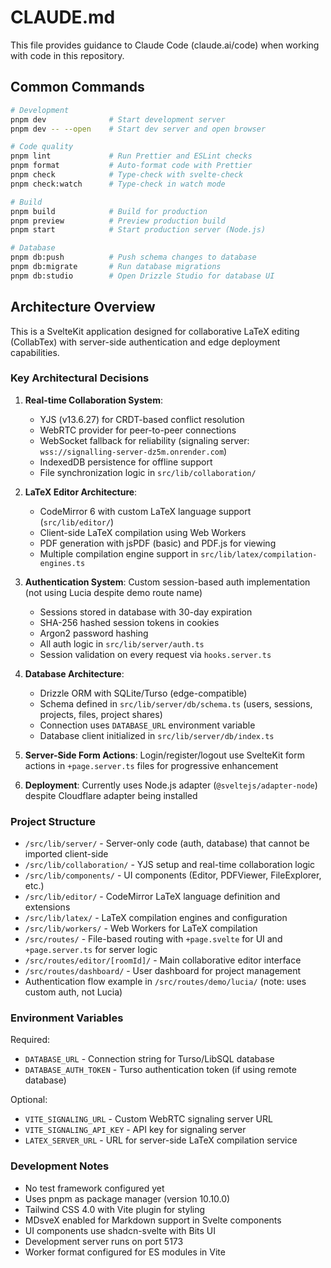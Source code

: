 # CLAUDE.md

This file provides guidance to Claude Code (claude.ai/code) when working with code in this repository.

## Common Commands

```bash
# Development
pnpm dev              # Start development server
pnpm dev -- --open    # Start dev server and open browser

# Code quality
pnpm lint             # Run Prettier and ESLint checks
pnpm format           # Auto-format code with Prettier
pnpm check            # Type-check with svelte-check
pnpm check:watch      # Type-check in watch mode

# Build
pnpm build            # Build for production
pnpm preview          # Preview production build
pnpm start            # Start production server (Node.js)

# Database
pnpm db:push          # Push schema changes to database
pnpm db:migrate       # Run database migrations
pnpm db:studio        # Open Drizzle Studio for database UI
```

## Architecture Overview

This is a SvelteKit application designed for collaborative LaTeX editing (CollabTex) with server-side authentication and edge deployment capabilities.

### Key Architectural Decisions

1. **Real-time Collaboration System**:
   - YJS (v13.6.27) for CRDT-based conflict resolution
   - WebRTC provider for peer-to-peer connections
   - WebSocket fallback for reliability (signaling server: `wss://signalling-server-dz5m.onrender.com`)
   - IndexedDB persistence for offline support
   - File synchronization logic in `src/lib/collaboration/`

2. **LaTeX Editor Architecture**:
   - CodeMirror 6 with custom LaTeX language support (`src/lib/editor/`)
   - Client-side LaTeX compilation using Web Workers
   - PDF generation with jsPDF (basic) and PDF.js for viewing
   - Multiple compilation engine support in `src/lib/latex/compilation-engines.ts`

3. **Authentication System**: Custom session-based auth implementation (not using Lucia despite demo route name)
   - Sessions stored in database with 30-day expiration
   - SHA-256 hashed session tokens in cookies
   - Argon2 password hashing
   - All auth logic in `src/lib/server/auth.ts`
   - Session validation on every request via `hooks.server.ts`

4. **Database Architecture**:
   - Drizzle ORM with SQLite/Turso (edge-compatible)
   - Schema defined in `src/lib/server/db/schema.ts` (users, sessions, projects, files, project shares)
   - Connection uses `DATABASE_URL` environment variable
   - Database client initialized in `src/lib/server/db/index.ts`

5. **Server-Side Form Actions**: Login/register/logout use SvelteKit form actions in `+page.server.ts` files for progressive enhancement

6. **Deployment**: Currently uses Node.js adapter (`@sveltejs/adapter-node`) despite Cloudflare adapter being installed

### Project Structure

- `/src/lib/server/` - Server-only code (auth, database) that cannot be imported client-side
- `/src/lib/collaboration/` - YJS setup and real-time collaboration logic
- `/src/lib/components/` - UI components (Editor, PDFViewer, FileExplorer, etc.)
- `/src/lib/editor/` - CodeMirror LaTeX language definition and extensions
- `/src/lib/latex/` - LaTeX compilation engines and configuration
- `/src/lib/workers/` - Web Workers for LaTeX compilation
- `/src/routes/` - File-based routing with `+page.svelte` for UI and `+page.server.ts` for server logic
- `/src/routes/editor/[roomId]/` - Main collaborative editor interface
- `/src/routes/dashboard/` - User dashboard for project management
- Authentication flow example in `/src/routes/demo/lucia/` (note: uses custom auth, not Lucia)

### Environment Variables

Required:
- `DATABASE_URL` - Connection string for Turso/LibSQL database
- `DATABASE_AUTH_TOKEN` - Turso authentication token (if using remote database)

Optional:
- `VITE_SIGNALING_URL` - Custom WebRTC signaling server URL
- `VITE_SIGNALING_API_KEY` - API key for signaling server
- `LATEX_SERVER_URL` - URL for server-side LaTeX compilation service

### Development Notes

- No test framework configured yet
- Uses pnpm as package manager (version 10.10.0)
- Tailwind CSS 4.0 with Vite plugin for styling
- MDsveX enabled for Markdown support in Svelte components
- UI components use shadcn-svelte with Bits UI
- Development server runs on port 5173
- Worker format configured for ES modules in Vite
